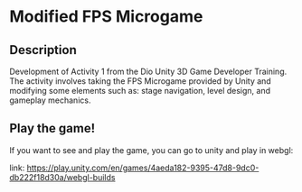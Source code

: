 # Modified FPS Microgame

## Description
 Development of Activity 1 from the Dio Unity 3D Game Developer Training. The activity involves taking the FPS Microgame provided by Unity and modifying some elements such as: stage navigation, level design, and gameplay mechanics.

## Play the game!
If you want to see and play the game, you can go to unity and play in webgl:

link: https://play.unity.com/en/games/4aeda182-9395-47d8-9dc0-db222f18d30a/webgl-builds
